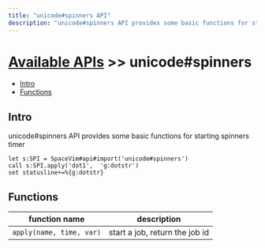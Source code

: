 ```yaml
---
title: "unicode#spinners API"
description: "unicode#spinners API provides some basic functions for starting spinners timer"
---
```


# [Available APIs](../../) >> unicode#spinners

<!-- vim-markdown-toc GFM -->

- [Intro](#intro)
- [Functions](#functions)

<!-- vim-markdown-toc -->

## Intro

unicode#spinners API provides some basic functions for starting spinners timer

```vim
let s:SPI = SpaceVim#api#import('unicode#spinners')
call s:SPI.apply('dot1',  'g:dotstr')
set statusline+=%{g:dotstr}
```

## Functions

| function name            | description                    |
| ------------------------ | ------------------------------ |
| `apply(name, time, var)` | start a job, return the job id |
